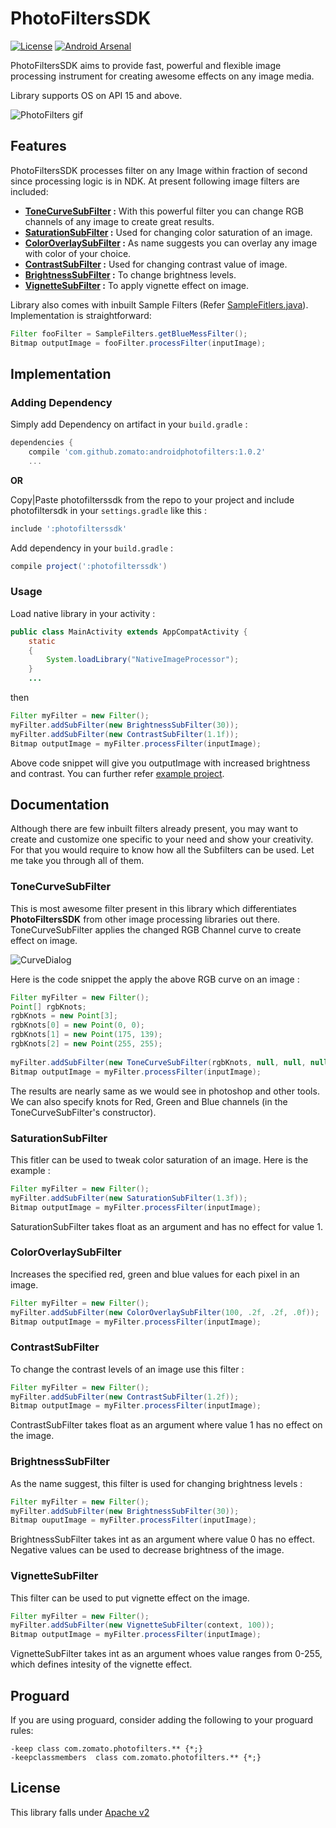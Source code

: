 # PhotoFiltersSDK

[![License](https://img.shields.io/badge/license-Apache%202-4EB1BA.svg?style=flat-square)](https://www.apache.org/licenses/LICENSE-2.0.html)
[![Android Arsenal](https://img.shields.io/badge/Android%20Arsenal-AndroidPhotoFilters-brightgreen.svg?style=flat)](http://android-arsenal.com/details/1/3703)

PhotoFiltersSDK aims to provide fast, powerful and flexible image processing instrument for creating awesome effects on any image media. 

Library supports OS on API 15 and above.

![PhotoFilters gif](art/photofilters.gif)

## Features
PhotoFiltersSDK processes filter on any Image within fraction of second since processing logic is in NDK. At present following image filters are included: 

* **[ToneCurveSubFilter](#tonecurve) :** With this powerful filter you can change RGB channels of any image to create great results.
* **[SaturationSubFilter](#saturation) :** Used for changing color saturation of an image.
* **[ColorOverlaySubFilter](#coloroverlay) :** As name suggests you can overlay any image with color of your choice.
* **[ContrastSubFilter](#contrast) :** Used for changing contrast value of image.
* **[BrightnessSubFilter](#brightness) :** To change brightness levels.
* **[VignetteSubFilter](#vignette) :** To apply vignette effect on image.

Library also comes with inbuilt Sample Filters (Refer [SampleFitlers.java](photofilterssdk/src/main/java/com/zomato/photofilters/SampleFilters.java)). Implementation is straightforward: 

```java
Filter fooFilter = SampleFilters.getBlueMessFilter();
Bitmap outputImage = fooFilter.processFilter(inputImage);
```

## Implementation

### Adding Dependency

Simply add Dependency on artifact in your `build.gradle` : 

```gradle
dependencies {
    compile 'com.github.zomato:androidphotofilters:1.0.2'
    ...
```

**OR** 

Copy|Paste  photofilterssdk from the repo to your project and include photofiltersdk in your `settings.gradle` like this :

```gradle
include ':photofilterssdk'
```
Add dependency in your `build.gradle` :

```gradle
compile project(':photofilterssdk')
```

### Usage

Load native library in your activity :

```java
public class MainActivity extends AppCompatActivity {
    static
    {
        System.loadLibrary("NativeImageProcessor");
    }
    ...
```

then

```java
Filter myFilter = new Filter();
myFilter.addSubFilter(new BrightnessSubFilter(30));
myFilter.addSubFilter(new ContrastSubFilter(1.1f));
Bitmap outputImage = myFilter.processFilter(inputImage);
```

Above code snippet will give you outputImage with increased brightness and contrast. You can further refer [example project](example).

## Documentation
Although there are few inbuilt filters already present, you may want to create and customize one specific to your need and show your creativity. For that you would require to know how all the Subfilters can be used. Let me take you through all of them.

### <a name="tonecurve"></a>ToneCurveSubFilter
This is most awesome filter present in this library which differentiates **PhotoFiltersSDK** from other image processing libraries out there. ToneCurveSubFilter applies the changed RGB Channel curve to create effect on image.

![CurveDialog](art/curvedialog_photoshop.png)

Here is the code snippet the apply the above RGB curve on an image : 

```java
Filter myFilter = new Filter();
Point[] rgbKnots;
rgbKnots = new Point[3];
rgbKnots[0] = new Point(0, 0);
rgbKnots[1] = new Point(175, 139);
rgbKnots[2] = new Point(255, 255);
       
myFilter.addSubFilter(new ToneCurveSubFilter(rgbKnots, null, null, null));
Bitmap outputImage = myFilter.processFilter(inputImage);
```

The results are nearly same as we would see in photoshop and other tools. We can also specify knots for Red, Green and Blue channels (in the ToneCurveSubFilter's constructor).

### <a name="saturation"></a>SaturationSubFilter
This fitler can be used to tweak color saturation of an image. Here is the example : 

```java
Filter myFilter = new Filter();
myFilter.addSubFilter(new SaturationSubFilter(1.3f));
Bitmap outputImage = myFilter.processFilter(inputImage);
```

SaturationSubFilter takes float as an argument and has no effect for value 1.

### <a name="coloroverlay"></a>ColorOverlaySubFilter
Increases the specified red, green and blue values for each pixel in an image.

```java
Filter myFilter = new Filter();
myFilter.addSubFilter(new ColorOverlaySubFilter(100, .2f, .2f, .0f));
Bitmap outputImage = myFilter.processFilter(inputImage);
```

### <a name="contrast"></a>ContrastSubFilter
To change the contrast levels of an image use this filter : 

```java
Filter myFilter = new Filter();
myFilter.addSubFilter(new ContrastSubFilter(1.2f));
Bitmap outputImage = myFilter.processFilter(inputImage);
```

ContrastSubFilter takes float as an argument where value 1 has no effect on the image.

### <a name="brightness"></a>BrightnessSubFilter
As the name suggest, this filter is used for changing brightness levels : 

```java
Filter myFilter = new Filter();
myFilter.addSubFilter(new BrightnessSubFilter(30));
Bitmap ouputImage = myFilter.processFilter(inputImage);
```
BrightnessSubFilter takes int as an argument where value 0 has no effect. Negative values can be used to decrease brightness of the image.

### <a name="vignette"></a>VignetteSubFilter
This filter can be used to put vignette effect on the image. 

```java
Filter myFilter = new Filter();
myFilter.addSubFilter(new VignetteSubFilter(context, 100));
Bitmap outputImage = myFilter.processFilter(inputImage);
```

VignetteSubFilter takes int as an argument whoes value ranges from 0-255, which defines intesity of the vignette effect.

## Proguard
If you are using proguard, consider adding the following to your proguard rules:

```proguard
-keep class com.zomato.photofilters.** {*;}
-keepclassmembers  class com.zomato.photofilters.** {*;}
```

## License
This library falls under [Apache v2](LICENSE)
